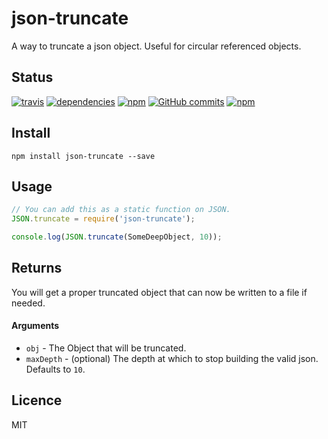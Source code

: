 # json-truncate

A way to truncate a json object. Useful for circular referenced objects.

## Status

[![travis](https://travis-ci.org/mrsteele/json-truncate.svg?branch=master)](https://travis-ci.org/mrsteele/json-truncate)
[![dependencies](https://david-dm.org/mrsteele/json-truncate.svg)](#)
[![npm](https://img.shields.io/npm/v/json-truncate.svg?maxAge=0&style=flat)](https://www.npmjs.com/package/json-truncate)
[![GitHub commits](https://img.shields.io/github/commits-since/mrsteele/json-truncate/v1.1.0.svg?maxAge=0&style=flat)](https://github.com/mrsteele/json-truncate/commits/master)
[![npm](https://img.shields.io/npm/l/json-truncate.svg?maxAge=0&style=flat)](https://raw.githubusercontent.com/mrsteele/json-truncate/master/LICENSE)

## Install

```
npm install json-truncate --save
```

## Usage

```javascript
// You can add this as a static function on JSON.
JSON.truncate = require('json-truncate');

console.log(JSON.truncate(SomeDeepObject, 10));
```

## Returns

You will get a proper truncated object that can now be written to a file if needed.

#### Arguments

* `obj` - The Object that will be truncated.
* `maxDepth` - (optional) The depth at which to stop building the valid json. Defaults to `10`.


## Licence

MIT
